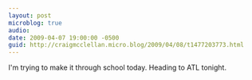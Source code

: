 ```yaml
---
layout: post
microblog: true
audio: 
date: 2009-04-07 19:00:00 -0500
guid: http://craigmcclellan.micro.blog/2009/04/08/t1477203773.html
---
```

I'm trying to make it through school today.  Heading to ATL tonight.
